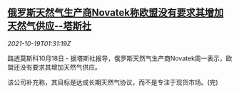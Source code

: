 <!--1634608862000-->
[俄罗斯天然气生产商Novatek称欧盟没有要求其增加天然气供应--塔斯社](https://cn.reuters.com/article/russia-novatek-eu-gas-1019-idCNKBS2H9036)
------

<div><i>2021-10-19T01:31:19Z</i></div><p>路透莫斯科10月18日 - 据塔斯社报导，俄罗斯天然气生产商Novatek周一表示，欧盟还没有要求其增加天然气供应。</p><p>该公司补充称，其目标是达成长期天然气协议，而不是专注于现货市场。(完)</p>
